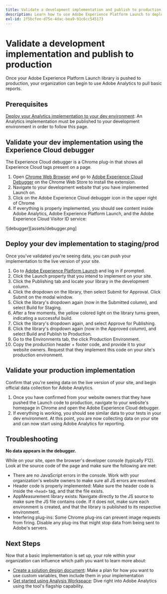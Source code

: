 ```yaml
---
title: Validate a development implementation and publish to production
description: Learn how to use Adobe Experience Platform Launch to deploy Adobe Analytics to your production environment.
exl-id: 2f5bcfee-d75e-4dac-bea9-91c6cc545173
---
```

# Validate a development implementation and publish to production

Once your Adobe Experience Platform Launch library is pushed to production, your organization can begin to use Adobe Analytics to pull basic reports.

## Prerequisites

[Deploy your Analytics implementation to your dev environment](deploy-dev.md): An Analytics implementation must be published to your development environment in order to follow this page.

## Validate your dev implementation using the Experience Cloud debugger

The Experience Cloud debugger is a Chrome plug-in that shows all Experience Cloud tags present on a page.

1. Open [Chrome Web Browser](https://www.google.com/chrome/) and go to [Adobe Experience Cloud Debugger](https://chrome.google.com/webstore/detail/adobe-experience-cloud-de/ocdmogmohccmeicdhlhhgepeaijenapj) on the Chrome Web Store to install the extension.
2. Navigate to your development website that you have implemented Launch on.
3. Click on the Adobe Experience Cloud debugger icon in the upper right of Chrome
4. If everything is properly implemented, you should see content inside Adobe Analytics, Adobe Experience Platform Launch, and the Adobe Experience Cloud Visitor ID service:

![debugger][assets/debugger.png]

## Deploy your dev implementation to staging/prod

Once you've validated you're seeing data, you can push your implementation to the live version of your site.

1. Go to [Adobe Experience Platform Launch](https://launch.adobe.com) and log in if prompted.
2. Click the Launch property that you intend to implement on your site.
3. Click the Publishing tab and locate your library in the development column.
4. Click the dropdown on the library, then select Submit for Approval. Click Submit on the modal window.
5. Click the library's dropdown again (now in the Submitted column), and select Build for Staging.
6. After a few moments, the yellow colored light on the library turns green, indicating a successful build.
7. Click the library's dropdown again, and select Approve for Publishing.
8. Click the library's dropdown again (now in the Approved column), and select Build and Publish to Production.
9. Go to the Environments tab, the click Production Environment.
10. Copy the production header + footer code, and provide it to your website owners. Request that they implement this code on your site's production environment.

## Validate your production implementation

Confirm that you're seeing data on the live version of your site, and begin official data collection for Adobe Analytics.

1. Once you have confirmed from your website owners that they have pushed the Launch code to production, navigate to your website's homepage in Chrome and open the Adobe Experience Cloud debugger.
2. If everything is working, you should see similar data to your tests in your dev environment. At this point, you are now collecting data on your site and can now start using Adobe Analytics for reporting.

## Troubleshooting

**No data appears in the debugger.**

While on your site, open the browser's developer console (typically F12). Look at the source code of the page and make sure the following are met:

* There are no JavaScript errors in the console. Work with your organization's website owners to make sure all JS errors are resolved.
* Header code is properly implemented: Make sure the header code is inside the `<head>` tag, and that the file exists.
* AppMeasurement library exists: Navigate directly to the JS source to make sure the JS file contains code. If it does not, make sure each environment is created, and that the library is published to its respective environment.
* Interfering plug-ins: Some Chrome plug-ins can prevent image requests from firing. Disable any plug-ins that might stop data from being sent to Adobe's servers.

## Next Steps

Now that a basic implementation is set up, your role within your organization can influence which path you want to learn more about:

* [Create a solution design document](../prepare/solution-design.md): Make a plan for how you want to use custom variables, then include them in your implementation
* [Get started using Analysis Workspace](/help/analyze/analysis-workspace/home.md): Dive right into Adobe Analytics using the tool's flagship capability.
